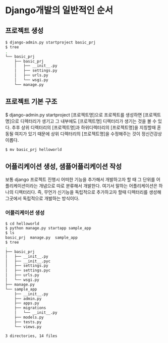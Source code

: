 # Django개발의 일반적인 순서
## 프로젝트 생성
```bash
$ django-admin.py startproject basic_prj
$ tree
.
└── basic_prj
    ├── basic_prj
    │   ├── __init__.py
    │   ├── settings.py
    │   ├── urls.py
    │   └── wsgi.py
    └── manage.py
```
## 프로젝트 기본 구조
$ django-admin.py startproject [프로젝트명]으로 프로젝트를 생성하면 [프로젝트명]으로 디렉터리가 생기고 그 내부에도 [프로젝트명] 디렉터리가 생기는 것을 볼 수 있다. 추후 상위 디렉터리의 [프로젝트명]과 하위디렉터리의 [프로젝트명]을 지칭할때 혼동될 여지가 있기 때문에 상위 디렉터리의 [프로젝트명]을 수정해주는 것이 정신건강상 이롭다.  
```bash
$ mv basic_prj helloworld
```
  
## 어플리케이션 생성, 샘플어플리케이션 작성 
보통 django 프로젝트 진행시 어떠한 기능을 추가해서 개발하고자 할 때 그 단위를 어플리케이션이라는 개념으로 따로 분류해서 개발한다. 여기서 말하는 어플리케이션은 하나의 디렉터리다. 즉, 무언가 신기능을 독립적으로 추가하고자 할때 디렉터리를 생성해 그곳에서 독립적으로 개발하는 방식이다.  
### 어플리케이션 생성
```bash
$ cd helloworld
$ python manage.py startapp sample_app
$ ls
basic_prj  manage.py  sample_app
$ tree
.
├── basic_prj
│   ├── __init__.py
│   ├── __init__.pyc
│   ├── settings.py
│   ├── settings.pyc
│   ├── urls.py
│   └── wsgi.py
├── manage.py
└── sample_app
    ├── __init__.py
    ├── admin.py
    ├── apps.py
    ├── migrations
    │   └── __init__.py
    ├── models.py
    ├── tests.py
    └── views.py

3 directories, 14 files

```

